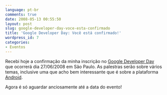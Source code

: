 ```yaml
---
language: pt-br
comments: true
date: 2008-05-13 00:55:50
layout: post
slug: google-developer-day-voce-esta-confirmado
title: 'Google Developer Day: Você está confirmado!'
wordpress_id: 7
categories:
- Eventos
---
```


Recebi hoje a confirmação da minha inscrição no [Google Developer Day](http://code.google.com/intl/pt-BR/events/developerday/2008/home.html) que ocorrerá dia 27/06/2008 em São Paulo.
As palestras serão sobre vários temas, inclusive uma que acho bem interessante que é sobre a plataforma [Android](http://code.google.com/android/).

Agora é só aguardar anciosamente até a data do evento!